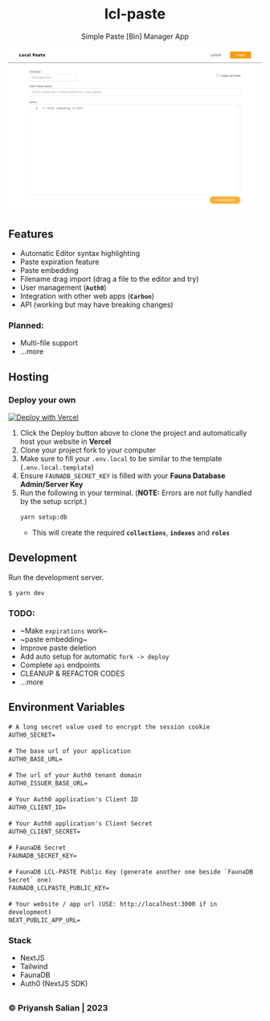 <div align="center">
    <h1>lcl-paste</h1>
    <p>Simple Paste [Bin] Manager App</p>
</div>

![App Screenshot](./screenshot.png)

## Features

- Automatic Editor syntax highlighting
- Paste expiration feature
- Paste embedding
- Filename drag import (drag a file to the editor and try)
- User management (**`Auth0`**)
- Integration with other web apps (**`Carbon`**)
- API (working but may have breaking changes)

### Planned:

- Multi-file support
- ...more

## Hosting

### Deploy your own

[![Deploy with Vercel](https://vercel.com/button)](https://vercel.com/new/git/external?repository-url=https%3A%2F%2Fgithub.com%2FTheBoringDude%2Flcl-paste.git&env=AUTH0_SECRET,AUTH0_BASE_URL,AUTH0_ISSUER_BASE_URL,AUTH0_CLIENT_ID,AUTH0_CLIENT_SECRET,FAUNADB_SECRET_KEY,FAUNADB_LCLPASTE_PUBLIC_KEY&envDescription=Keys%20needed%20by%20the%20application.)

1. Click the Deploy button above to clone the project and automatically host your website in **Vercel**
2. Clone your project fork to your computer
3. Make sure to fill your `.env.local` to be similar to the template (`.env.local.template`)
4. Ensure `FAUNADB_SECRET_KEY` is filled with your **Fauna Database Admin/Server Key**
5. Run the following in your terminal. (**NOTE:** Errors are not fully handled by the setup script.)
   ```bash
   yarn setup:db
   ```
   - This will create the required **`collections`**, **`indexes`** and **`roles`**

## Development

Run the development server.

    $ yarn dev

### TODO:

- ~Make `expirations` work~
- ~paste embedding~
- Improve paste deletion
- Add auto setup for automatic `fork -> deploy`
- Complete `api` endpoints
- CLEANUP & REFACTOR CODES
- ...more

## Environment Variables

```
# A long secret value used to encrypt the session cookie
AUTH0_SECRET=

# The base url of your application
AUTH0_BASE_URL=

# The url of your Auth0 tenant domain
AUTH0_ISSUER_BASE_URL=

# Your Auth0 application's Client ID
AUTH0_CLIENT_ID=

# Your Auth0 application's Client Secret
AUTH0_CLIENT_SECRET=

# FaunaDB Secret
FAUNADB_SECRET_KEY=

# FaunaDB LCL-PASTE Public Key (generate another one beside `FaunaDB Secret` one)
FAUNADB_LCLPASTE_PUBLIC_KEY=

# Your website / app url (USE: http://localhost:3000 if in development)
NEXT_PUBLIC_APP_URL=
```

### Stack

- NextJS
- Tailwind
- FaunaDB
- Auth0 (NextJS SDK)

##

### &copy; Priyansh Salian | 2023
